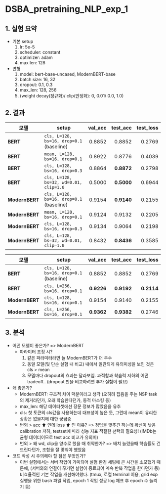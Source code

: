 # DSBA_pretraining_NLP_exp_1

## 1. 실험 요약
- 기본 setup
  1. lr: 5e-5
  2. scheduler: constant
  3. optimizer: adam
  4. max len: 128
- 변형
  1. model: bert-base-uncased, ModernBERT-base
  2. batch size: 16, 32
  3. dropout: 0.1, 0.3
  4. max_len: 128, 256
  5. (weight decay(정규화)/ clip(안정화): 0, 0.01/ 0.0, 1.0)

    
## 2. 결과

| 모델             | setup                             |   val\_acc |  test\_acc | test\_loss |
| -------------- | -------------------------------------- | ---------: | ---------: | ---------: |
| **BERT**       | `cls, L=128, bs=16, drop=0.1` (baseline)  |     0.8852 |     0.8852 |     0.2769 |
| **BERT**       | `mean, L=128, bs=16, drop=0.1`         |     0.8922 |     0.8776 |     0.4039 |
| **BERT**       | `cls, L=128, bs=16, drop=0.3`          |     0.8864 | **0.8872** |     0.2798 |
| **BERT**       | `cls, L=128, bs=32, wd=0.01, clip=1.0` |     0.5000 | **0.5000** |     0.6944 |
| **ModernBERT** | `cls, L=128, bs=16, drop=0.1` (baseline)  |     0.9154 | **0.9140** |     0.2155 |
| **ModernBERT** | `mean, L=128, bs=16, drop=0.1`         |     0.9124 |     0.9132 |     0.2205 |
| **ModernBERT** | `cls, L=128, bs=16, drop=0.3`          |     0.9134 |     0.9064 |     0.2198 |
| **ModernBERT** | `cls, L=128, bs=32, wd=0.01, clip=1.0` |     0.8432 | **0.8436** |     0.3585 |

| 모델             | setup                             |   val\_acc |  test\_acc | test\_loss |
| -------------- | -------------------------------------- | ---------: | ---------: | ---------: |
| **BERT**       | `cls, L=128, bs=16, drop=0.1` (baseline)  |     0.8852 |     0.8852 |     0.2769 |
| **BERT**       | `cls, L=256, bs=16, drop=0.1`          | **0.9226** | **0.9192** | **0.2114** |
| **ModernBERT** | `cls, L=128, bs=16, drop=0.1`          |     0.9154 |     0.9140 |     0.2155 |
| **ModernBERT** | `cls, L=256, bs=16, drop=0.1`          | **0.9362** | **0.9382** |     0.2746 |

## 3. 분석
- 어떤 모델이 좋은가? => ModernBERT
  - 파라미터 조정 시?
    1. 같은 파라미터라면 늘 ModernBERT가 더 우수
    2. 동일 모델(및 단순 실험 내 비교) 내에서 일관되게 유의미성을 보인 것은 cls > mean
    4. 모델마다 dropout의 효과는 달라보임. 과적합과 학습력 저하의 어떤 tradeoff.. (dropout 만을 비교하려면 추가 실험이 필요)
- 왜 좋은가?
  - ModernBERT: 구조적 차이 덕분이라고 생각 (오히려 잡음을 주는 NSP task의 제거라던가, 오래 학습한다던가, 동적 마스킹 등)
  - max_len: 해당 데이터셋에선 장문 정보가 많았음을 유추
  - cls: 첫 토큰의 cls값을 사용하는데 대표성이 높은 듯, 그런데 mean이 유리한 상황은 없을지에 대한 궁금증
  - 번외 > acc ⬆️ 인데 loss ⬆️ 인 이유? => 정답을 맞추긴 하는데 확신이 낮음 calibration 저하, testset에 따라 성능 지표 적절한 선택의 필요성! (IMDb는 균형 데이터이므로 test acc 비교가 유의미)
  - 번외 > 왜 wd, clip을 양수로 했을 때 취약한가? => 배치 늘렸을때 학습률도 건드린다던가, 조합을 잘 맞춰야 했었음
- 코드 작성 시 주의해야 할 점은 무엇인가?
  - 이번 실험에서는 서버 작업이 가미되어 실험 환경 세팅에 큰 시간을 소모했기 때문에, (서버와의 연결이 끊기면 실험이 종료되어 계속 반복 작업을 한다던가 등) 비효율적인 기본 작업을 개선해야했다.
  (tmux, 로컬 terminal 이용, grid exp 실행을 위한 bash 파일 작업, epoch 1 작업 성공 log 체크 후 epoch 수 늘리기 등)
